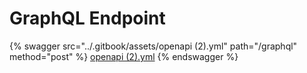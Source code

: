 # GraphQL Endpoint

{% swagger src="../.gitbook/assets/openapi (2).yml" path="/graphql" method="post" %}
[openapi (2).yml](<../.gitbook/assets/openapi (2).yml>)
{% endswagger %}
